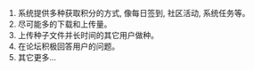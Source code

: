 1. 系统提供多种获取积分的方式, 像每日签到, 社区活动, 系统任务等。
1. 尽可能多的下载和上传量。
1. 上传种子文件并长时间的其它用户做种。
1. 在论坛积极回答用户的问题。
1. 其它更多...
